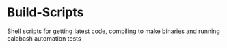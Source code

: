 # Build-Scripts
Shell scripts for getting latest code, compiling to make binaries and running calabash automation tests
